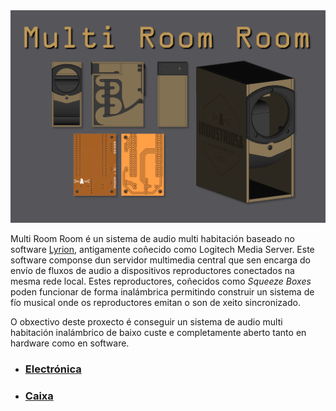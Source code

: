 <img src="../img/presentacion.png" width="1000" />

Multi Room Room é un sistema de audio multi habitación baseado no software [Lyrion](https://lyrion.org/), antigamente coñecido como Logitech Media Server. Este software componse dun servidor multimedia central que sen encarga do envío de fluxos de audio a dispositivos reproductores conectados na mesma rede local. Estes reproductores, coñecidos como _Squeeze Boxes_ poden funcionar de forma inalámbrica permitindo construir un sistema de fío musical onde os reproductores emitan o son de xeito sincronizado.

O obxectivo deste proxecto é conseguir un sistema de audio multi habitación inalámbrico de baixo custe e completamente aberto tanto en hardware como en software. 

* ### [Electrónica](./ELECTRONICA.md)

* ### [Caixa](./CAIXA.md)